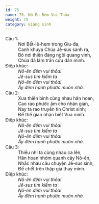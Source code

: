 ```yaml
---
id: 75
name: 75. Nô-Ên Đêm Vui Thỏa
weight: 75
category: Giáng sinh
---
```

<dl><dt>Câu 1:</dt><dd data-verse="1">Nơi Bết-lê-hem trong Giu-đa, <br/>Canh khuya Chúa Jê-sus sanh ra, <br/>Bỏ nơi thiên đàng ngôi quang vinh, <br/>Chúa đã lâm trần cứu dân mình. </dd><dt>Điệp khúc:</dt><dd data-chorus="1"><em>Nô-ên đêm vui thỏa! <br/>Jê-sus tìm kiếm ta <br/>Nô-ên đêm vui thỏa! <br/>Ấy đêm hạnh phước muôn nhà. </em></dd><dt>Câu 2:</dt><dd data-verse="2">Xưa thiên binh cùng nhau hân hoan, <br/>Cao rao phước âm cho nhân gian, <br/>Nay ta rao truyền tin Christ sinh; <br/>Để thế gian nhận biết Vua mình. </dd><dt>Điệp khúc:</dt><dd data-chorus="1"><em>Nô-ên đêm vui thỏa! <br/>Jê-sus tìm kiếm ta <br/>Nô-ên đêm vui thỏa! <br/>Ấy đêm hạnh phước muôn nhà. </em></dd><dt>Câu 3:</dt><dd data-verse="3">Thiếu nhi ta cùng nhau ca lên, <br/>Hân hoan nhóm quanh cây Nô-ên, <br/>Nhắc nhau câu chuyện Jê-sus sinh, <br/>Để chết trên thập giá thay mình. </dd><dt>Điệp khúc:</dt><dd data-chorus="1"><em>Nô-ên đêm vui thỏa! <br/>Jê-sus tìm kiếm ta <br/>Nô-ên đêm vui thỏa! <br/>Ấy đêm hạnh phước muôn nhà. </em></dd></dl>
